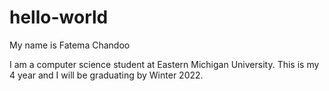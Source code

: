 # hello-world
My name is Fatema Chandoo

I am a computer science student at Eastern Michigan University. 
This is my 4 year and I will be graduating by Winter 2022. 
